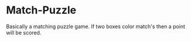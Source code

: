 # Match-Puzzle
Basically a matching puzzle game. If two boxes color match's then a point will be scored.
